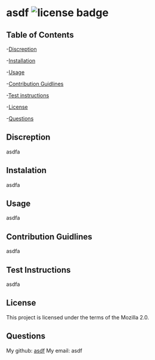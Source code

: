 # asdf ![license badge](https://img.shields.io/badge/License-Mozilla%202.0-blue)

## Table of Contents

-[Discreption](#discreption)

-[Installation](#installation)

-[Usage](#usage)

-[Contribution Guidlines](#contribution-guidlines)

-[Test instructions](#test-instructions)

-[License](#license)

-[Questions](#questions)

## Discreption
asdfa
## Instalation
asdfa
## Usage
asdfa
## Contribution Guidlines
asdfa
## Test Instructions
asdfa
## License
 This project is licensed under the terms of the Mozilla 2.0.
## Questions
 My github: [asdf](https://github.com/asdf)
 My email: asdf
